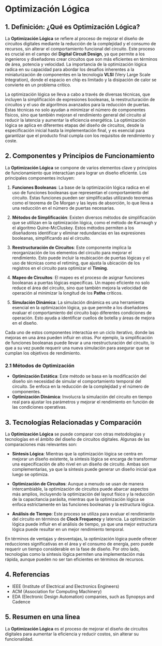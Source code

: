 # Optimización Lógica

## 1. Definición: ¿Qué es **Optimización Lógica**?
La **Optimización Lógica** se refiere al proceso de mejorar el diseño de circuitos digitales mediante la reducción de la complejidad y el consumo de recursos, sin alterar el comportamiento funcional del circuito. Este proceso es crucial en el campo del **Digital Circuit Design**, ya que permite a los ingenieros y diseñadores crear circuitos que son más eficientes en términos de área, potencia y velocidad. La importancia de la optimización lógica radica en su capacidad para abordar los desafíos inherentes a la miniaturización de componentes en la tecnología **VLSI** (Very Large Scale Integration), donde el espacio en chip es limitado y la disipación de calor se convierte en un problema crítico.

La optimización lógica se lleva a cabo a través de diversas técnicas, que incluyen la simplificación de expresiones booleanas, la reestructuración de circuitos y el uso de algoritmos avanzados para la reducción de puertas. Estas técnicas no solo ayudan a minimizar el número de componentes físicos, sino que también mejoran el rendimiento general del circuito al reducir la latencia y aumentar la eficiencia energética. La optimización lógica se aplica en diferentes etapas del diseño de circuitos, desde la especificación inicial hasta la implementación final, y es esencial para garantizar que el producto final cumpla con los requisitos de rendimiento y coste.

## 2. Componentes y Principios de Funcionamiento
La **Optimización Lógica** se compone de varios elementos clave y principios de funcionamiento que interactúan para lograr un diseño eficiente. Los principales componentes incluyen:

1. **Funciones Booleanas**: La base de la optimización lógica radica en el uso de funciones booleanas que representan el comportamiento del circuito. Estas funciones pueden ser simplificadas utilizando teoremas como el teorema de De Morgan y las leyes de absorción, lo que lleva a una reducción en el número de puertas necesarias.

2. **Métodos de Simplificación**: Existen diversos métodos de simplificación que se utilizan en la optimización lógica, como el método de Karnaugh y el algoritmo Quine-McCluskey. Estos métodos permiten a los diseñadores identificar y eliminar redundancias en las expresiones booleanas, simplificando así el circuito.

3. **Reestructuración de Circuitos**: Este componente implica la reorganización de los elementos del circuito para mejorar el rendimiento. Esto puede incluir la reubicación de puertas lógicas y el uso de técnicas como el retiming, que ajusta la ubicación de los registros en el circuito para optimizar el **Timing**.

4. **Mapeo de Circuitos**: El mapeo es el proceso de asignar funciones booleanas a puertas lógicas específicas. Un mapeo eficiente no solo reduce el área del circuito, sino que también mejora la velocidad de operación al minimizar la longitud de los **Paths** críticos.

5. **Simulación Dinámica**: La simulación dinámica es una herramienta esencial en la optimización lógica, ya que permite a los diseñadores evaluar el comportamiento del circuito bajo diferentes condiciones de operación. Esto ayuda a identificar cuellos de botella y áreas de mejora en el diseño.

Cada uno de estos componentes interactúa en un ciclo iterativo, donde las mejoras en una área pueden influir en otras. Por ejemplo, la simplificación de funciones booleanas puede llevar a una reestructuración del circuito, lo que a su vez puede requerir una nueva simulación para asegurar que se cumplan los objetivos de rendimiento.

### 2.1 Métodos de Optimización
- **Optimización Estática**: Este método se basa en la modificación del diseño sin necesidad de simular el comportamiento temporal del circuito. Se enfoca en la reducción de la complejidad y el número de componentes.
- **Optimización Dinámica**: Involucra la simulación del circuito en tiempo real para ajustar los parámetros y mejorar el rendimiento en función de las condiciones operativas.

## 3. Tecnologías Relacionadas y Comparación
La **Optimización Lógica** se puede comparar con otras metodologías y tecnologías en el ámbito del diseño de circuitos digitales. Algunas de las comparaciones más relevantes son:

- **Síntesis Lógica**: Mientras que la optimización lógica se centra en mejorar un diseño existente, la síntesis lógica se encarga de transformar una especificación de alto nivel en un diseño de circuito. Ambas son complementarias, ya que la síntesis puede generar un diseño inicial que luego se optimiza.

- **Optimización de Circuitos**: Aunque a menudo se usan de manera intercambiable, la optimización de circuitos puede abarcar aspectos más amplios, incluyendo la optimización del layout físico y la reducción de la capacitancia parásita, mientras que la optimización lógica se enfoca estrictamente en las funciones booleanas y la estructura lógica.

- **Análisis de Tiempo**: Este proceso se utiliza para evaluar el rendimiento del circuito en términos de **Clock Frequency** y latencia. La optimización lógica puede influir en el análisis de tiempo, ya que una mejor estructura lógica puede resultar en un mejor rendimiento temporal.

En términos de ventajas y desventajas, la optimización lógica puede ofrecer reducciones significativas en el área y el consumo de energía, pero puede requerir un tiempo considerable en la fase de diseño. Por otro lado, tecnologías como la síntesis lógica permiten una implementación más rápida, aunque pueden no ser tan eficientes en términos de recursos.

## 4. Referencias
- IEEE (Institute of Electrical and Electronics Engineers)
- ACM (Association for Computing Machinery)
- EDA (Electronic Design Automation) companies, such as Synopsys and Cadence

## 5. Resumen en una línea
La **Optimización Lógica** es el proceso de mejorar el diseño de circuitos digitales para aumentar la eficiencia y reducir costos, sin alterar su funcionalidad.